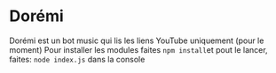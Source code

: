 # Dorémi
Dorémi est un bot music qui lis les liens YouTube uniquement (pour le moment)
Pour installer les modules faites `npm install`et pout le lancer, faites: `node index.js` dans la console
